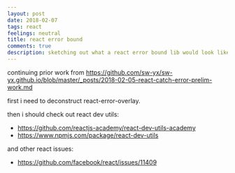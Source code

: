 ```yaml
---
layout: post
date: 2018-02-07
tags: react
feelings: neutral
title: react error bound
comments: true
description: sketching out what a react error bound lib would look like
---
```



continuing prior work from https://github.com/sw-yx/sw-yx.github.io/blob/master/_posts/2018-02-05-react-catch-error-prelim-work.md

first i need to deconstruct react-error-overlay.

then i should check out react dev utils:
- <https://github.com/reactjs-academy/react-dev-utils-academy>
- <https://www.npmjs.com/package/react-dev-utils>

and other react issues:
- <https://github.com/facebook/react/issues/11409>
